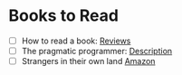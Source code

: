 # Books to Read

* [ ] How to read a book: [Reviews](http://www.goodreads.com/book/show/567610.How_to_Read_a_Book)
* [ ] The pragmatic programmer: [Description](http://www.rosipov.com/blog/the-pragmatic-programmer/)
* [ ] Strangers in their own land [Amazon](https://www.amazon.com/Strangers-Their-Own-Land-Mourning/dp/1620972255|Amazon)
